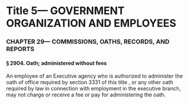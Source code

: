 
# Title 5— GOVERNMENT ORGANIZATION AND EMPLOYEES
### CHAPTER 29— COMMISSIONS, OATHS, RECORDS, AND REPORTS
#### § 2904. Oath; administered without fees

An employee of an Executive agency who is authorized to administer the oath of office required by section 3331 of this title , or any other oath required by law in connection with employment in the executive branch, may not charge or receive a fee or pay for administering the oath.
